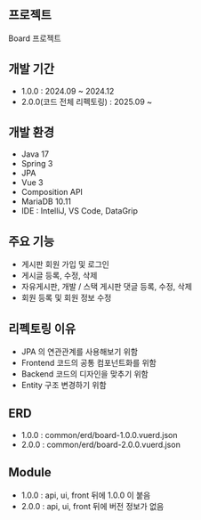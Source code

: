 ## 프로젝트
Board 프로젝트

## 개발 기간
- 1.0.0 : 2024.09 ~ 2024.12
- 2.0.0(코드 전체 리펙토링) : 2025.09 ~

## 개발 환경
- Java 17
- Spring 3
- JPA
- Vue 3
- Composition API
- MariaDB 10.11
- IDE : IntelliJ, VS Code, DataGrip

## 주요 기능
- 게시판 회원 가입 및 로그인
- 게시글 등록, 수정, 삭제
- 자유게시판, 개발 / 스택 게시판 댓글 등록, 수정, 삭제
- 회원 등록 및 회원 정보 수정

## 리펙토링 이유
- JPA 의 연관관계를 사용해보기 위함
- Frontend 코드의 공통 컴포넌트화를 위함
- Backend 코드의 디자인을 맞추기 위함
- Entity 구조 변경하기 위함

## ERD
- 1.0.0 : common/erd/board-1.0.0.vuerd.json
- 2.0.0 : common/erd/board-2.0.0.vuerd.json

## Module
- 1.0.0 : api, ui, front 뒤에 1.0.0 이 붙음
- 2.0.0 : api, ui, front 뒤에 버전 정보가 없음
